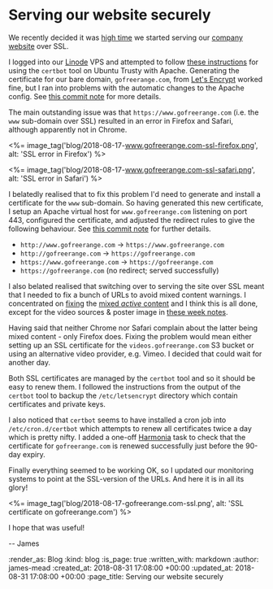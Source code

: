 Serving our website securely
============================

We recently decided it was [high time][why-ssl] we started serving our [company website](/) over SSL.

I logged into our [Linode][] VPS and attempted to follow [these instructions][certbot-trusty-apache] for using the `certbot` tool on Ubuntu Trusty with Apache. Generating the certificate for our bare domain, `gofreerange.com`, from [Let's Encrypt][] worked fine, but I ran into problems with the automatic changes to the Apache config. See [this commit note][commit-64bb8da3] for more details.

The main outstanding issue was that `https://www.gofreerange.com` (i.e. the `www` sub-domain over SSL) resulted in an error in Firefox and Safari, although apparently not in Chrome.

<%= image_tag('blog/2018-08-17-www.gofreerange.com-ssl-firefox.png', alt: 'SSL error in Firefox') %>

<%= image_tag('blog/2018-08-17-www.gofreerange.com-ssl-safari.png', alt: 'SSL error in Safari') %>

I belatedly realised that to fix this problem I'd need to generate and install a certificate for the `www` sub-domain. So having generated this new certificate, I setup an Apache virtual host for `www.gofreerange.com` listening on port 443, configured the certificate, and adjusted the redirect rules to give the following behaviour. See [this commit note][commit-b1de1398] for further details.

* `http://www.gofreerange.com` -> `https://www.gofreerange.com`
* `http://gofreerange.com` -> `https://gofreerange.com`
* `https://www.gofreerange.com` -> `https://gofreerange.com`
* `https://gofreerange.com` (no redirect; served successfully)

I also belated realised that switching over to serving the site over SSL meant that I needed to fix a bunch of URLs to avoid mixed content warnings. I concentrated on [fixing](https://github.com/freerange/site/compare/64bb8d...518650) the [mixed *active* content](https://developer.mozilla.org/en-US/docs/Web/Security/Mixed_content#Mixed_active_content) and I think this is all done, except for the video sources & poster image in [these week notes](/week-471).

Having said that neither Chrome nor Safari complain about the latter being mixed content - only Firefox does. Fixing the problem would mean either setting up an SSL certificate for the `videos.gofreerange.com` S3 bucket or using an alternative video provider, e.g. Vimeo. I decided that could wait for another day.

Both SSL certificates are managed by the `certbot` tool and so it should be easy to renew them. I followed the instructions from the output of the `certbot` tool to backup the `/etc/letsencrypt` directory which contain certificates and private keys.

I also noticed that `certbot` seems to have installed a cron job into `/etc/cron.d/certbot` which attempts to renew all certificates twice a day which is pretty nifty. I added a one-off [Harmonia][] task to check that the certificate for `gofreerange.com` is renewed successfully just before the 90-day expiry.

Finally everything seemed to be working OK, so I updated our monitoring systems to point at the SSL-version of the URLs. And here it is in all its glory!

<%= image_tag('blog/2018-08-17-gofreerange.com-ssl.png', alt: 'SSL certificate on gofreerange.com') %>

I hope that was useful!

-- James

[why-ssl]: https://www.troyhunt.com/heres-why-your-static-website-needs-https/
[Linode]: https://www.linode.com/
[certbot-trusty-apache]: https://certbot.eff.org/lets-encrypt/ubuntutrusty-apache
[Let's Encrypt]: https://letsencrypt.org/
[commit-64bb8da3]: https://github.com/freerange/site/commit/64bb8da354966cf2ce46ce2afd6c40d7962b3656
[Harmonia]: https://harmonia.io
[commit-b1de1398]: https://github.com/freerange/site/commit/b1de139837941861c219bb5ed20af8f4508bbd99

:render_as: Blog
:kind: blog
:is_page: true
:written_with: markdown
:author: james-mead
:created_at: 2018-08-31 17:08:00 +00:00
:updated_at: 2018-08-31 17:08:00 +00:00
:page_title: Serving our website securely
